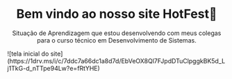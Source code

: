 <h1 align = center>Bem vindo ao nosso site HotFest🌭</h1>
<p align = center>Situação de Aprendizagem que estou desenvolvendo com meus colegas para o curso técnico em Desenvolvimento de Sistemas.</p>
![tela inicial do site](https://1drv.ms/i/c/7ddc7a66dc1a8d7d/EbVeOX8Ql7FJpdDTuClpggkBK5d_Lj1TkG-d_nTTpe94Lw?e=fRtYHE)

